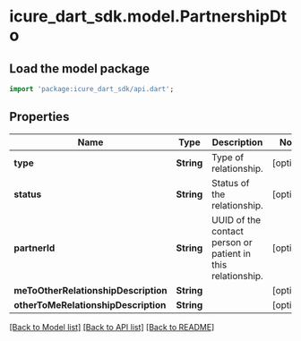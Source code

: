 # icure_dart_sdk.model.PartnershipDto

## Load the model package
```dart
import 'package:icure_dart_sdk/api.dart';
```

## Properties
Name | Type | Description | Notes
------------ | ------------- | ------------- | -------------
**type** | **String** | Type of relationship. | [optional]
**status** | **String** | Status of the relationship. | [optional]
**partnerId** | **String** | UUID of the contact person or patient in this relationship. | [optional]
**meToOtherRelationshipDescription** | **String** |  | [optional]
**otherToMeRelationshipDescription** | **String** |  | [optional]

[[Back to Model list]](../README.md#documentation-for-models) [[Back to API list]](../README.md#documentation-for-api-endpoints) [[Back to README]](../README.md)
